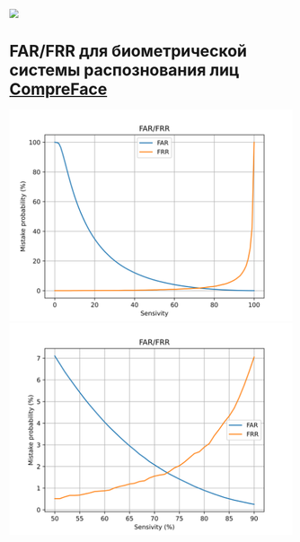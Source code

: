 ![](https://github.com/Berendei-Jr/CompareFace/actions/workflows/test_build.yaml/badge.svg)
# FAR/FRR для биометрической системы распознования лиц [CompreFace](https://github.com/exadel-inc/CompreFace)

![Full size](https://github.com/Berendei-Jr/CompareFace/blob/master/FAR-FRR/far-frr-plot.png)
![Zoomed](https://github.com/Berendei-Jr/CompareFace/blob/master/FAR-FRR/far-frr-plot-zoomed.png)
